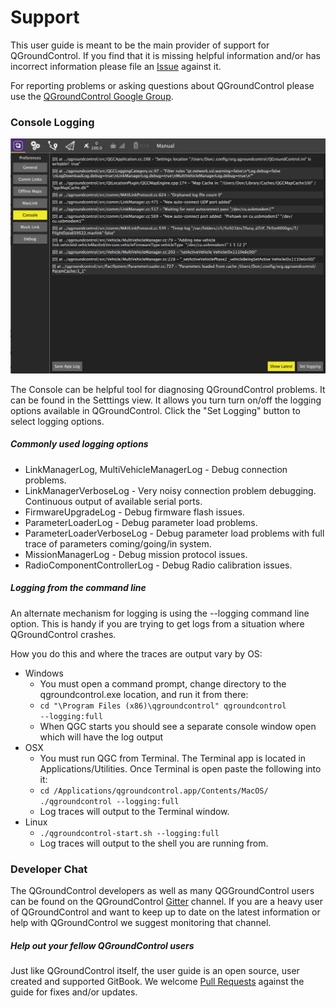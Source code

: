 # Support

This user guide is meant to be the main provider of support for QGroundControl. If you find that it is missing helpful information and/or has incorrect information please file an [Issue](https://github.com/mavlink/qgc-user-guide/issues) against it.

For reporting problems or asking questions about QGroundControl please use the [QGroundControl Google Group](http://groups.google.com/group/qgroundcontrol).

### Console Logging

![](../../images/support/Console.jpg)

The Console can be helpful tool for diagnosing QGroundControl problems. It can be found in the Setttings view. It allows you turn turn on/off the logging options available in QGroundControl. Click the "Set Logging" button to select logging options.

##### Commonly used logging options

* LinkManagerLog, MultiVehicleManagerLog - Debug connection problems.
* LinkManagerVerboseLog - Very noisy connection problem debugging. Continuous output of available serial ports.
* FirmwareUpgradeLog - Debug firmware flash issues.
* ParameterLoaderLog - Debug parameter load problems.
* ParameterLoaderVerboseLog - Debug parameter load problems with full trace of parameters coming/going/in system.
* MissionManagerLog - Debug mission protocol issues.
* RadioComponentControllerLog - Debug Radio calibration issues.

##### Logging from the command line

An alternate mechanism for logging is using the --logging command line option. This is handy if you are trying to get logs from a situation where QGroundControl crashes.

How you do this and where the traces are output vary by OS:

  * Windows
    * You must open a command prompt, change directory to the qgroundcontrol.exe location, and run it from there:
    * <code>cd "\Program Files (x86)\qgroundcontrol"
qgroundcontrol --logging:full</code>
    * When QGC starts you should see a separate console window open which will have the log output
  * OSX
    * You must run QGC from Terminal. The Terminal app is located in Applications/Utilities. Once Terminal is open paste the following into it:
    * <code>cd /Applications/qgroundcontrol.app/Contents/MacOS/
./qgroundcontrol --logging:full</code>
    * Log traces will output to the Terminal window.
  * Linux
    * <code>./qgroundcontrol-start.sh --logging:full</code>
    * Log traces will output to the shell you are running from.


### Developer Chat

The QGroundControl developers as well as many QGGroundControl users can be found on the QGroundControl [Gitter](https://gitter.im/mavlink/qgroundcontrol) channel. If you are a heavy user of QGroundControl and want to keep up to date on the latest information or help with QGroundControl we suggest monitoring that channel.

##### Help out your fellow QGroundControl users

Just like QGroundControl itself, the user guide is an open source, user created and supported GitBook. We welcome [Pull Requests](https://github.com/mavlink/qgc-user-guide/pulls) against the guide for fixes and/or updates.
